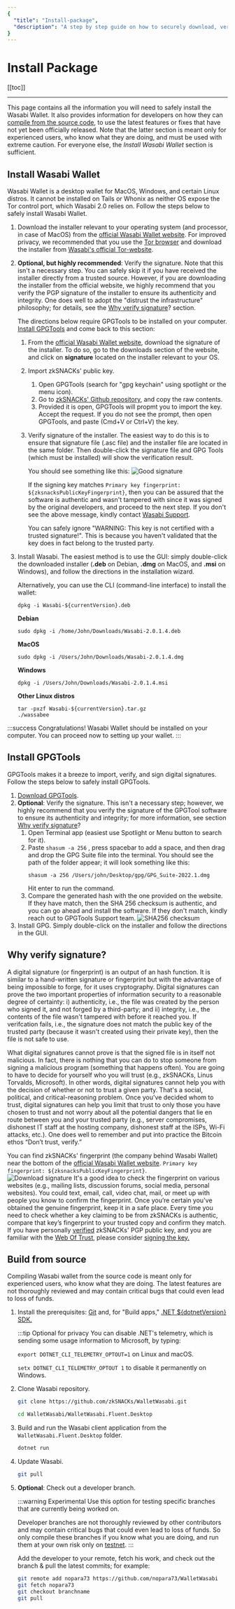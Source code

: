 ```yaml
---
{
  "title": "Install-package",
  "description": "A step by step guide on how to securely download, verify and install the software packages of Wasabi for Linux, Windows and Mac. This is the Wasabi documentation, an archive of knowledge about the open-source, non-custodial and privacy-focused Bitcoin wallet for desktop."
}
---
```



# Install Package

[[toc]]

---

This page contains all the information you will need to safely install the Wasabi Wallet. 
It also provides information for developers on how they can [compile from the source code](#build-from-source), to use the latest features or fixes that have not yet been officially released.
Note that the latter section is meant only for experienced users, who know what they are doing, and must be used with extreme caution.
For everyone else, the *Install Wasabi Wallet* section is sufficient.

## Install Wasabi Wallet

Wasabi Wallet is a desktop wallet for MacOS, Windows, and certain Linux distros.
It cannot be installed on Tails or Whonix as neither OS expose the Tor control port, which Wasabi 2.0 relies on.
Follow the steps below to safely install Wasabi Wallet.

1. Download the installer relevant to your operating system (and processor, in case of MacOS) from the [official Wasabi Wallet website](wasabiwallet.io/#download).
For improved privacy, we recommended that you use the [Tor browser](https://www.torproject.org/) and download the installer from [Wasabi's official Tor-website](http://wasabiukrxmkdgve5kynjztuovbg43uxcbcxn6y2okcrsg7gb6jdmbad.onion/).
2. **Optional, but highly recommended**: Verify the signature. 
Note that this isn't a necessary step. 
You can safely skip it if you have received the installer directly from a trusted source. 
However, if you are downloading the installer from the official website, we highly recommend that you verify the PGP signature of the installer to ensure its authenticity and integrity. 
One does well to adopt the "distrust the infrastructure" philosophy; for details, see the [Why verify signature](#why-verify-signature)? section.

    The directions below require GPGTools to be installed on your computer. [Install GPGTools](#install-gpgtools) and come back to this section:
    1. From the [official Wasabi Wallet website](wasabiwallet.io/#download), download the signature of the installer. 
    To do so, go to the downloads section of the website, and click on **signature** located on the installer relevant to your OS.
    2. Import zkSNACKs' public key. 
        1. Open GPGTools (search for "gpg keychain" using spotlight or the menu icon).
        2. Go to [zkSNACKs' Github repository](https://github.com/zkSNACKs/WalletWasabi/blob/master/PGP.txt), and copy the raw contents.
        3. Provided it is open, GPGTools will propmt you to import the key. Accept the request. If you do not see the prompt, then open GPGTools, and paste (Cmd+V or Ctrl+V) the key.
    3. Verify signature of the installer.
        The easiest way to do this is to ensure that signature file (.asc file) and the installer file are located in the same folder.
        Then double-click the signature file and GPG Tools (which must be installed) will show the verification result.

        You should see something like this:
        ![Good signature](/gpgtools-verification.png "Good signature")
        
        If the signing key matches `Primary key fingerprint: ${zksnacksPublicKeyFingerprint}`, then you can be assured that the software is authentic and wasn't tampered with since it was signed by the original developers, and proceed to the next step.
        If you don't see the above message, kindly contact [Wasabi Support](https://github.com/zkSNACKs/WalletWasabi/discussions/categories/support).
        
        You can safely ignore "WARNING: This key is not certified with a trusted signature!". 
        This is because you haven't validated that the key does in fact belong to the trusted party.
3. Install Wasabi.
The easiest method is to use the GUI: simply double-click the downloaded installer (**.deb** on Debian, **.dmg** on MacOS, and **.msi** on Windows), and follow the directions in the installation wizard.

    Alternatively, you can use the CLI (command-line interface) to install the wallet:
    ```
    dpkg -i Wasabi-${currentVersion}.deb
    ```
    **Debian**
    ```
    sudo dpkg -i /home/John/Downloads/Wasabi-2.0.1.4.deb
    ```
    **MacOS**
    ```
    sudo dpkg -i /Users/John/Downloads/Wasabi-2.0.1.4.dmg
    ```
    **Windows**
    ```
    dpkg -i /Users/John/Downloads/Wasabi-2.0.1.4.msi
    ```
    **Other Linux distros**
    ```
    tar -pxzf Wasabi-${currentVersion}.tar.gz
    ./wassabee
    ```
:::success Congratulations!
    Wasabi Wallet should be installed on your computer. You can proceed now to setting up your wallet.
    :::

## Install GPGTools

GPGTools makes it a breeze to import, verify, and sign digital signatures.
Follow the steps below to safely install GPGTools.

1. [Download GPGTools](https://gpgtools.org/).
2. **Optional**: Verify the signature. 
    This isn't a necessary step; however, we highly recommend that you verify the signature of the GPGTool software to ensure its authenticity and integrity; for more information, see section [Why verify signature](#why-verify-signature)?
    1. Open Terminal app (easiest use Spotlight or Menu button to search for it).
    2. Paste `shasum -a 256` , press spacebar to add a space, and then drag and drop the GPG Suite file into the terminal. 
        You should see the path of the folder appear; it will look something like this: 
        ```
        shasum -a 256 /Users/john/Desktop/gpg/GPG_Suite-2022.1.dmg
        ```
        Hit enter to run the command.
    2. Compare the generated hash with the one provided on the website.
        If they have match, then the SHA 256 checksum is authentic, and you can go ahead and install the software. 
        If they don't match, kindly reach out to GPGTools Support team. 
        ![SHA256 checksum](/gpg-sha.png "Verify SHA256 checksum")
3. Install GPG. Simply double-click on the installer and follow the directions in the GUI.

## Why verify signature?

A digital signature (or fingerprint) is an output of an hash function. 
It is similar to a hand-written signature or fingerprint but with the advantage of being impossible to forge, for it uses cryptography.
Digital signatures can prove the two important properties of information security to a reasonable degree of certainty: i) authenticity, i.e., the file was created by the person who signed it, and not forged by a third-party; and ii) integrity, i.e., the contents of the file wasn't tampered with before it reached you. 
If verifcation fails, i.e., the signature does not match the public key of the trusted party (because it wasn't created using their private key), then the file is not safe to use.

What digital signatures cannot prove is that the signed file is in itself not malicious. 
In fact, there is nothing that you can do to stop someone from signing a malicious program (something that happens often). 
You are going to have to decide for yourself who you will trust (e.g., zkSNACKs, Linus Torvalds, Microsoft). 
In other words, digital signatures cannot help you with the decision of whether or not to trust a given party. 
That's a social, political, and critical-reasoning problem.
Once you've decided whom to trust, digital signatures can help you limit that trust to only those you have chosen to trust and not worry about all the potential dangers that lie en route between you and your trusted party (e.g., server compromises, dishonest IT staff at the hosting company, dishonest staff at the ISPs, Wi-Fi attacks, etc.). 
One does well to remember and put into practice the Bitcoin ethos “Don’t trust, verify.” 
 
You can find zkSNACKs' fingerprint (the company behind Wasabi Wallet) near the bottom of the [official Wasabi Wallet website](wasabiwallet.io/#download). `Primary key fingerprint: ${zksnacksPublicKeyFingerprint}`.  
![Download signature](/signature-website.png "Download signature")
It's a good idea to check the fingerprint on various websites (e.g., mailing lists, discussion forums, social media, personal websites).
You could text, email, call, video chat, mail, or meet up with people you know to confirm the fingerprint.
Once you’re certain you've obtained the genuine fingerprint, keep it in a safe place. 
Every time you need to check whether a key claiming to be from zkSNACKs is authentic, compare that key’s fingerprint to your trusted copy and confirm they match.
If you have personally [verified](https://gpgtools.tenderapp.com/kb/how-to/trusting-keys-and-why-this-signature-is-not-to-be-trusted#how-to-sign-a-verified-key) zkSNACKs' PGP public key, and you are familiar with the [Web Of Trust](https://www.gnupg.org/gph/en/manual/x334.html), please consider [signing the key.](https://gpgtools.tenderapp.com/kb/how-to/trusting-keys-and-why-this-signature-is-not-to-be-trusted#how-to-sign-a-verified-key)

## Build from source

Compiling Wasabi wallet from the source code is meant only for experienced users, who know what they are doing. The latest features are not thoroughly reviewed and may contain critical bugs that could even lead to loss of funds.

1. Install the prerequisites: [Git](https://git-scm.com/downloads)
and, for "Build apps," [.NET ${dotnetVersion} SDK.](https://dotnet.microsoft.com/download)
    
	:::tip Optional for privacy
	You can disable .NET's telemetry, which is sending some usage information to Microsoft, by typing:
    
	`export DOTNET_CLI_TELEMETRY_OPTOUT=1` on Linux and macOS.
    
	`setx DOTNET_CLI_TELEMETRY_OPTOUT 1` to disable it permanently on Windows.
2. Clone Wasabi repository.

    ```sh
    git clone https://github.com/zkSNACKs/WalletWasabi.git
    
    cd WalletWasabi/WalletWasabi.Fluent.Desktop
    ```
3. Build and run the Wasabi client application from the `WalletWasabi.Fluent.Desktop` folder.
    ```sh
    dotnet run
    ```
4. Update Wasabi.
    ```sh
    git pull
    ```
5. **Optional**: Check out a developer branch.

    :::warning Experimental
    Use this option for testing specific branches that are currently being worked on.
    
    Developer branches are not thoroughly reviewed by other contributors and may contain critical bugs that could even lead to loss of funds.
    So only compile these branches if you know what you are doing, and run them at your own risk only on [testnet](/using-wasabi/Testnet.md).
    :::

    Add the developer to your remote, fetch his work, and check out the branch & pull the latest commits; for example:
    ```sh
    git remote add nopara73 https://github.com/nopara73/WalletWasabi
    git fetch nopara73
    git checkout branchname
    git pull
    ```